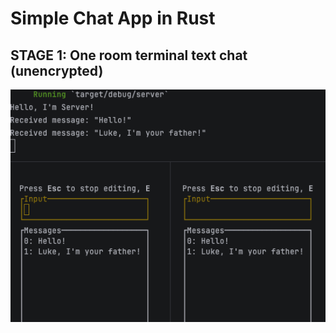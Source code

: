 # Simple Chat App in Rust

## STAGE 1: One room terminal text chat (unencrypted)

![Chat](chat.png)
